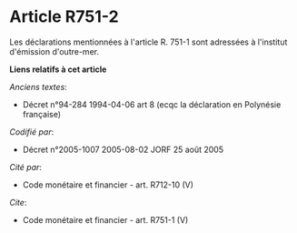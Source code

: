 # Article R751-2

Les déclarations mentionnées à l'article R. 751-1 sont adressées à l'institut d'émission d'outre-mer.

**Liens relatifs à cet article**

_Anciens textes_:

  - Décret n°94-284 1994-04-06 art 8 (ecqc la déclaration en Polynésie française)

_Codifié par_:

  - Décret n°2005-1007 2005-08-02 JORF 25 août 2005

_Cité par_:

  - Code monétaire et financier - art. R712-10 (V)

_Cite_:

  - Code monétaire et financier - art. R751-1 (V)
